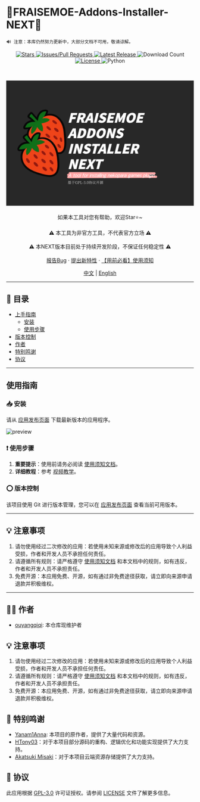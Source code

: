 # 🍓FRAISEMOE-Addons-Installer-NEXT🍓

```
🔊 注意：本库仍然努力更新中，大部分文档不可用，敬请谅解。
```

<!-- PROJECT SHIELDS -->

<p align="center">
    <a href="https://github.com/hyb-oyqq/FRAISEMOE2-Installer/stargazers" class="shield">
        <img src="https://img.shields.io/github/stars/Yanam1Anna/FRAISEMOE-Addons-Installer?style=flat-square&label=%E2%AD%90%20Stars&color=blue" alt="Stars">
    </a>
    <a href="https://github.com/hyb-oyqq/FRAISEMOE2-Installer/issues" class="shield">
        <img src="https://img.shields.io/github/issues/Yanam1Anna/FRAISEMOE-Addons-Installer?style=flat-square&label=%F0%9F%92%AC%20%E6%8A%A5%E5%91%8A%E9%97%AE%E9%A2%98%2F%E6%8B%89%E5%8F%96%E8%AF%B7%E6%B1%82&color=blue" alt="Issues/Pull Requests">
    </a>
    <a href="https://github.com/hyb-oyqq/FRAISEMOE2-Installer/releases/latest" class="shield">
        <img src="https://img.shields.io/github/v/release/Yanam1Anna/FRAISEMOE-Addons-Installer?style=flat-square&label=%F0%9F%92%AF%20%E6%9C%80%E6%96%B0%E7%89%88%E6%9C%AC&color=blue" alt="Latest Release">
    </a>
    <img src="https://img.shields.io/github/downloads/Yanam1Anna/FRAISEMOE-Addons-Installer/total?style=flat-square&label=%F0%9F%93%A5%20%E4%B8%8B%E8%BD%BD%E6%AC%A1%E6%95%B0&color=blue" alt="Download Count" class="shield">
    <a href="https://github.com/hyb-oyqq/FRAISEMOE2-Installer/blob/master/LICENSE" class="shield">
        <img src="https://img.shields.io/github/license/Yanam1Anna/FRAISEMOE-Addons-Installer?style=flat-square&label=%F0%9F%93%96%20%E5%BC%80%E6%BA%90%E5%8D%8F%E8%AE%AE&color=blue" alt="License">
    </a>
        <img src="https://img.shields.io/badge/Python-3.12.10-blue?style=flat-square&logo=python" alt="Python" class="shield">
</p>
<!-- PROJECT LOGO -->
<br>

<p align="center">
  <a href="https://github.com/hyb-oyqq/FRAISEMOE-Addons-Installer-NEXT">
    <img src="./introduction_imgs/main.png" alt="Logo">
  </a>
  <br />
    <br />
  如果本工具对您有帮助，欢迎Star⭐~
  <br />
    <br />
  ⚠️ 本工具为非官方工具，不代表官方立场 ⚠️
  <br />
  <br />
  ⚠️ 本NEXT版本目前处于持续开发阶段，不保证任何稳定性 ⚠️
  <br />
    <br />
  <a href="https://github.com/hyb-oyqq/FRAISEMOE2-Installer/issues">报告Bug</a>
  ·
  <a href="https://github.com/hyb-oyqq/FRAISEMOE2-Installer/issues">提出新特性</a>
  ·
  <a href="https://github.com/hyb-oyqq/FRAISEMOE2-Installer/blob/master/FAQ.md">【用前必看】使用须知</a>
    <br />
</p>

<!-- LANGUAGE -->
<p align="center">
    <a href="https://github.com/Yanam1Anna/FRAISEMOE-Addons-Installer">中文</a> | 
    <a href="#">English</a>
</p>

---

## 📕 目录

- [上手指南](#上手指南)
  - [安装](#安装)
  - [使用步骤](#使用步骤)
- [版本控制](#版本控制)
- [作者](#作者)
- [特别鸣谢](#特别鸣谢)
- [协议](#协议)

---

## 使用指南

### 📥 安装

请从 [应用发布页面](https://github.com/hyb-oyqq/FRAISEMOE2-Installer/releases) 下载最新版本的应用程序。

![preview](https://raw.githubusercontent.com/Yanam1Anna/FRAISEMOE-Addons-Installer/master/introduction_imgs/preview.png)

### ❗ 使用步骤

1. **重要提示**：使用前请务必阅读 [使用须知文档](https://github.com/hyb-oyqq/FRAISEMOE2-Installer/blob/master/FAQ.md)。
2. **详细教程**：参考 [视频教学](https://www.bilibili.com/video/BV1hn9UYwE6p/)。

### ⭕ 版本控制

该项目使用 Git 进行版本管理，您可以在 [应用发布页面](https://github.com/hyb-oyqq/FRAISEMOE2-Installer/releases) 查看当前可用版本。

---

## 💡 注意事项

1. 请勿使用经过二次修改的应用：若使用未知来源或修改后的应用导致个人利益受损，作者和开发人员不承担任何责任。
2. 请遵循所有规则：请严格遵守 [使用须知文档](https://github.com/hyb-oyqq/FRAISEMOE2-Installer/blob/master/FAQ.md) 和本文档中的规则，如有违反，作者和开发人员不承担责任。
3. 免费开源：本应用免费、开源，如有通过非免费途径获取，请立即向来源申请退款并积极维权。

---

## 👨‍💻 作者

- [ouyangqiqi](https://github.com/hyb-oyqq): 本仓库现维护者

## 💡 注意事项

1. 请勿使用经过二次修改的应用：若使用未知来源或修改后的应用导致个人利益受损，作者和开发人员不承担任何责任。
2. 请遵循所有规则：请严格遵守 [使用须知文档](https://github.com/hyb-oyqq/FRAISEMOE2-Installer/blob/master/FAQ.md) 和本文档中的规则，如有违反，作者和开发人员不承担责任。
3. 免费开源：本应用免费、开源，如有通过非免费途径获取，请立即向来源申请退款并积极维权。


## 🎉 特别鸣谢
- [Yanam1Anna](https://github.com/Yanam1Anna): 本项目的原作者，提供了大量代码和资源。
- [HTony03](https://github.com/HTony03)：对于本项目部分源码的重构、逻辑优化和功能实现提供了大力支持。
- [Akatsuki Misaki](https://github.com/Akatsuki-Misaki)：对于本项目云端资源存储提供了大力支持。

## 📖 协议

此应用根据 [GPL-3.0](https://github.com/hyb-oyqq/FRAISEMOE2-Installer/blob/master/LICENSE) 许可证授权。请参阅 [LICENSE](https://github.com/hyb-oyqq/FRAISEMOE2-Installer/blob/master/LICENSE) 文件了解更多信息。
